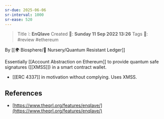 ```yaml
---
sr-due: 2025-06-06
sr-interval: 1000
sr-ease: 520
---
```


> Title ❕: **EnQlave**
> Created 📅: **Sunday 11 Sep 2022 13:26**
  Tags 📎: #review #ethereum 

By [[🌍 Biosphere/🐤 Nursery/Quantum Resistant Ledger]]

Essentially [[Account Abstraction on Ethereum]] to provide quantum safe signatures ([[XMSS]]) in a smart contract wallet. 
- [[ERC 4337]] in motivation without complying. Uses XMSS.

## References 
- [https://www.theqrl.org/features/enqlave/](https://www.theqrl.org/features/enqlave/)